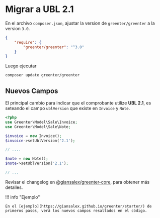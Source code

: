 # Migrar a UBL 2.1

En el archivo `composer.json`, ajustar la version de `greenter/greenter` a la version `3.0`.

```json
{
    "require": {
        "greenter/greenter": "^3.0"
    }
}
```

Luego ejecutar
```sh
composer update greenter/greenter
```

## Nuevos Campos

El principal cambio para indicar que el comprobante utilize **UBL 2.1**, es seteando el campo `ublVersion` que existe en `Invoice` y `Note`.
```php hl_lines="6 11"
<?php
use Greenter\Model\Sale\Invoice;
use Greenter\Model\Sale\Note;

$invoice = new Invoice();
$invoice->setUblVersion('2.1');

// ....

$note = new Note();
$note->setUblVersion('2.1');

// ...
```

Revisar el changelog en [@giansalex/greenter-core](https://github.com/giansalex/greenter-core/blob/master/CHANGELOG.md#oct-2018-10-14-ubl-21), para obtener más detalles.

!!! info "Ejemplo"

    En el [ejemplo](https://giansalex.github.io/greenter/starter/) de primeros pasos, verá los nuevos campos resaltados en el código.
    